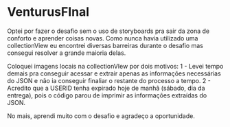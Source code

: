 # VenturusFInal

Optei por fazer o desafio sem o uso de storyboards pra sair da zona de conforto e aprender coisas novas. 
Como nunca havia utilizado uma collectionView eu encontrei diversas barreiras durante o desafio mas consegui resolver a grande maioria delas. 

Coloquei imagens locais na collectionVIew por dois motivos:
1 - Levei tempo demais pra conseguir acessar e extrair apenas as informações necessárias do JSON e não ia conseguir finaliar o restante do processo a tempo.
2 - Acredito que a USERID tenha expirado hoje de manhã (sábado, dia da entrega), pois o código parou de imprimir as informações extraídas do JSON.

No mais, aprendi muito com o desafio e agradeço a oportunidade.
